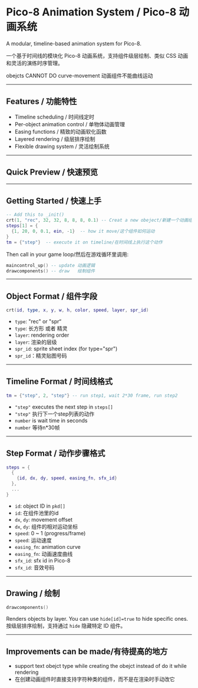 # Pico-8 Animation System / Pico-8 动画系统

A modular, timeline-based animation system for Pico-8.

一个基于时间线的模块化 Pico-8 动画系统，支持组件级层绘制、类似 CSS 动画和灵活的演练时序管理。

obejcts CANNOT DO curve-movement
动画组件不能曲线运动

---

## Features / 功能特性

* Timeline scheduling / 时间线定时
* Per-object animation control / 单物体动画管理
* Easing functions / 精致的动画软化函数
* Layered rendering / 级层排序绘制
* Flexible drawing system / 灵活绘制系统

---

## Quick Preview / 快速预览

&#x20;

---

## Getting Started / 快速上手

```lua
-- Add this to _init()
crt(1, "rec", 32, 32, 8, 8, 8, 0.1) -- Creat a new obeject/新建一个动画组件
steps[1] = {
  {1, 20, 0, 0.1, ein, -1}  -- how it move/这个组件如何运动
}
tm = {"step"}  -- execute it on timeline/在时间线上执行这个动作
```

Then call in your game loop/然后在游戏循环里调用:

```lua
maincontrol_up() -- update 动画逻辑
drawcomponents() -- draw   绘制组件
```

---

## Object Format / 组件字段

```lua
crt(id, type, x, y, w, h, color, speed, layer, spr_id)
```

* `type`: "rec" or "spr“
* `type`: 长方形 或者 精灵
* `layer`: rendering order
* `layer`: 渲染的层级
* `spr_id`: sprite sheet index (for type="spr")
* `spr_id`：精灵贴图号码

---

## Timeline Format / 时间线格式

```lua
tm = {"step", 2, "step"} -- run step1, wait 2*30 frame, run step2
```

* `"step"` executes the next step in `steps[]`
* `"step"` 执行下一个step列表的动作
* `number` is wait time in seconds
* `number` 等待n*30帧

---

## Step Format / 动作步骤格式

```lua
steps = {
  {
    {id, dx, dy, speed, easing_fn, sfx_id}
  },
  ...
}
```

* `id`: object ID in `pkd[]`
* `id`: 在组件池里的id
* `dx`, `dy`: movement offset
* `dx`, `dy`: 组件的相对运动坐标
* `speed`: 0 \~ 1 (progress/frame)
* `speed`: 运动速度
* `easing_fn`: animation curve
* `easing_fn`: 动画速度曲线
* `sfx_id`: sfx id in Pico-8
* `sfx_id`: 音效号码

---

## Drawing / 绘制

```lua
drawcomponents()
```

Renders objects by layer. You can use `hide[id]=true` to hide specific ones.
按级层排序绘制，支持通过 `hide` 隐藏特定 ID 组件。

---
## Improvements can be made/有待提高的地方
* support text obejct type while creating the obejct instead of do it while rendering
* 在创建动画组件时直接支持字符种类的组件，而不是在渲染时手动改它
